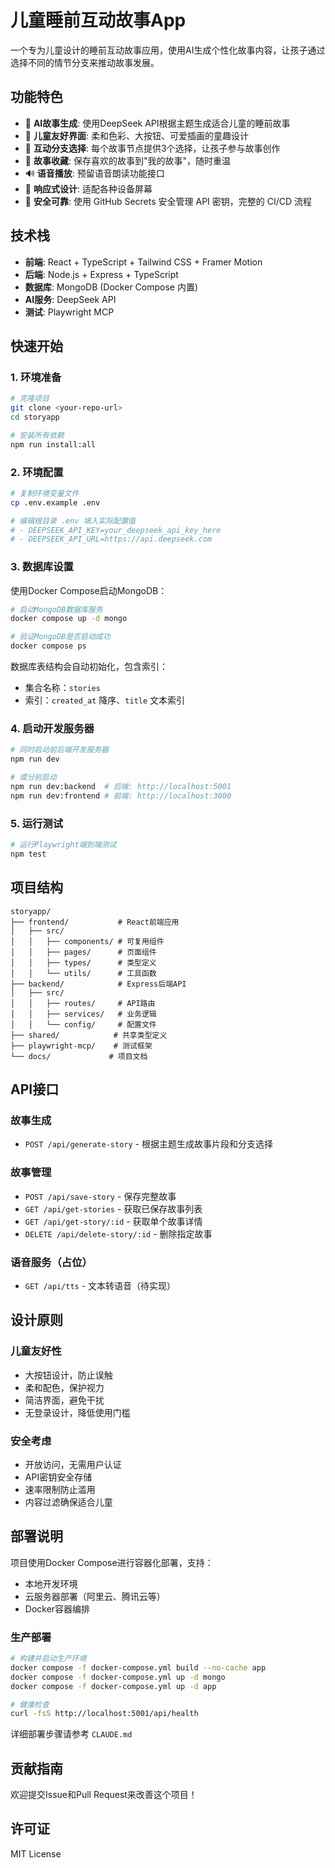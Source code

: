 # 儿童睡前互动故事App

一个专为儿童设计的睡前互动故事应用，使用AI生成个性化故事内容，让孩子通过选择不同的情节分支来推动故事发展。

## 功能特色

- 🌟 **AI故事生成**: 使用DeepSeek API根据主题生成适合儿童的睡前故事
- 🎨 **儿童友好界面**: 柔和色彩、大按钮、可爱插画的童趣设计
- 🔄 **互动分支选择**: 每个故事节点提供3个选择，让孩子参与故事创作
- 💾 **故事收藏**: 保存喜欢的故事到"我的故事"，随时重温
- 🔊 **语音播放**: 预留语音朗读功能接口
- 📱 **响应式设计**: 适配各种设备屏幕
- 🔐 **安全可靠**: 使用 GitHub Secrets 安全管理 API 密钥，完整的 CI/CD 流程

## 技术栈

- **前端**: React + TypeScript + Tailwind CSS + Framer Motion
- **后端**: Node.js + Express + TypeScript
- **数据库**: MongoDB (Docker Compose 内置)
- **AI服务**: DeepSeek API
- **测试**: Playwright MCP

## 快速开始

### 1. 环境准备

```bash
# 克隆项目
git clone <your-repo-url>
cd storyapp

# 安装所有依赖
npm run install:all
```

### 2. 环境配置

```bash
# 复制环境变量文件
cp .env.example .env

# 编辑根目录 .env 填入实际配置值
# - DEEPSEEK_API_KEY=your_deepseek_api_key_here
# - DEEPSEEK_API_URL=https://api.deepseek.com
```

### 3. 数据库设置

使用Docker Compose启动MongoDB：

```bash
# 启动MongoDB数据库服务
docker compose up -d mongo

# 验证MongoDB是否启动成功
docker compose ps
```

数据库表结构会自动初始化，包含索引：
- 集合名称：`stories`
- 索引：`created_at` 降序、`title` 文本索引

### 4. 启动开发服务器

```bash
# 同时启动前后端开发服务器
npm run dev

# 或分别启动
npm run dev:backend  # 后端: http://localhost:5001
npm run dev:frontend # 前端: http://localhost:3000
```

### 5. 运行测试

```bash
# 运行Playwright端到端测试
npm test
```

## 项目结构

```
storyapp/
├── frontend/           # React前端应用
│   ├── src/
│   │   ├── components/ # 可复用组件
│   │   ├── pages/      # 页面组件
│   │   ├── types/      # 类型定义
│   │   └── utils/      # 工具函数
├── backend/            # Express后端API
│   ├── src/
│   │   ├── routes/     # API路由
│   │   ├── services/   # 业务逻辑
│   │   └── config/     # 配置文件
├── shared/            # 共享类型定义
├── playwright-mcp/    # 测试框架
└── docs/             # 项目文档
```

## API接口

### 故事生成
- `POST /api/generate-story` - 根据主题生成故事片段和分支选择

### 故事管理  
- `POST /api/save-story` - 保存完整故事
- `GET /api/get-stories` - 获取已保存故事列表
- `GET /api/get-story/:id` - 获取单个故事详情
- `DELETE /api/delete-story/:id` - 删除指定故事

### 语音服务（占位）
- `GET /api/tts` - 文本转语音（待实现）

## 设计原则

### 儿童友好性
- 大按钮设计，防止误触
- 柔和配色，保护视力
- 简洁界面，避免干扰
- 无登录设计，降低使用门槛

### 安全考虑
- 开放访问，无需用户认证
- API密钥安全存储
- 速率限制防止滥用
- 内容过滤确保适合儿童

## 部署说明

项目使用Docker Compose进行容器化部署，支持：
- 本地开发环境
- 云服务器部署（阿里云、腾讯云等）
- Docker容器编排

### 生产部署
```bash
# 构建并启动生产环境
docker compose -f docker-compose.yml build --no-cache app
docker compose -f docker-compose.yml up -d mongo
docker compose -f docker-compose.yml up -d app

# 健康检查
curl -fsS http://localhost:5001/api/health
```

详细部署步骤请参考 `CLAUDE.md`

## 贡献指南

欢迎提交Issue和Pull Request来改善这个项目！

## 许可证

MIT License
